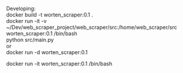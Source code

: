 Developing:  
docker build -t worten_scraper:0.1 .  
docker run -it -v ~/Dev/web_scraper_project/web_scraper/src:/home/web_scraper/src worten_scraper:0.1 /bin/bash  
python src/main.py  
or  
docker run -d worten_scraper:0.1  

docker run -it worten_scraper:0.1 /bin/bash  
